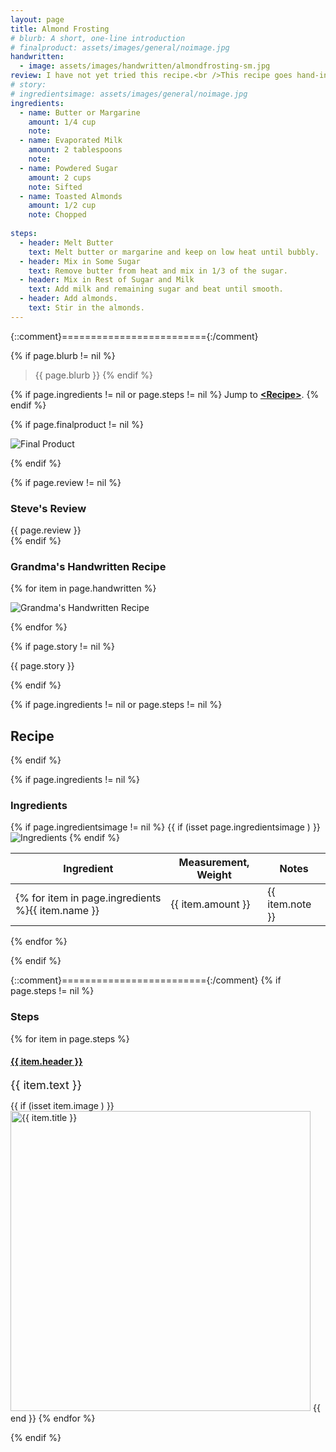 ```yaml
---
layout: page
title: Almond Frosting
# blurb: A short, one-line introduction
# finalproduct: assets/images/general/noimage.jpg
handwritten: 
  - image: assets/images/handwritten/almondfrosting-sm.jpg
review: I have not yet tried this recipe.<br />This recipe goes hand-in-hand with the Apple Butter Cupcakes recipe.
# story: 
# ingredientsimage: assets/images/general/noimage.jpg
ingredients:
  - name: Butter or Margarine
    amount: 1/4 cup
    note: 
  - name: Evaporated Milk
    amount: 2 tablespoons
    note: 
  - name: Powdered Sugar
    amount: 2 cups
    note: Sifted
  - name: Toasted Almonds 
    amount: 1/2 cup
    note: Chopped
     
steps:
  - header: Melt Butter
    text: Melt butter or margarine and keep on low heat until bubbly.
  - header: Mix in Some Sugar
    text: Remove butter from heat and mix in 1/3 of the sugar.
  - header: Mix in Rest of Sugar and Milk
    text: Add milk and remaining sugar and beat until smooth.
  - header: Add almonds.
    text: Stir in the almonds.
---
```


{::comment}========================={:/comment}

{% if page.blurb != nil %}
> {{ page.blurb }}
{% endif %}

{% if page.ingredients != nil or page.steps != nil %}
Jump to **[\<Recipe\>](#recipe)**.
{% endif %}

<!--- ~~~~~~~~~~~~~~~~~~~~~~~~~~~~~~~~~~~~ --->

<!--- 
page.finalproduct is {% if page.finalproduct == blank %}blank{% else %}"{{ page.finalproduct }}"{% endif %}

page.finalproduct is {% if page.finalproduct == "" %}empty string{% else %}"{{ page.finalproduct }}"{% endif %}

page.finalproduct is {% if page.finalproduct == nil %}nil{% else %}"{{ page.finalproduct }}"{% endif %}
--->

<!--- {{ if (isset page.finalproduct ) }}  --->
{% if page.finalproduct != nil %}

<img alt="Final Product" src="https://illinifanboy.github.io/{{ page.finalproduct }}">

{% endif %}

<!--- ~~~~~~~~~~~~~~~~~~~~~~~~~~~~~~~~~~~~ --->

{% if page.review != nil %}
### Steve's Review  
{{ page.review }}    
{% endif %}

<!--- ~~~~~~~~~~~~~~~~~~~~~~~~~~~~~~~~~~~~ --->

### Grandma's Handwritten Recipe

{% for item in page.handwritten %}

<img alt="Grandma's Handwritten Recipe" src="https://illinifanboy.github.io/{{ item.image }}">

{% endfor %}

{% if page.story != nil %}

{{ page.story }}

{% endif %}

<!--- ~~~~~~~~~~~~~~~~~~~~~~~~~~~~~~~~~~~~ --->

{% if page.ingredients != nil or page.steps != nil %}
## Recipe
{% endif %}

{% if page.ingredients != nil %}
### Ingredients

{% if page.ingredientsimage != nil %}
{{ if (isset page.ingredientsimage ) }}
<img alt="Ingredients" src="https://illinifanboy.github.io/{{ page.ingredientsimage }}">
{% endif %}

Ingredient | Measurement, Weight | Notes
---|---|----
{% for item in page.ingredients %}{{ item.name }} | {{ item.amount }} | {{ item.note }}
{% endfor %}

{% endif %}

{::comment}========================={:/comment}
{% if page.steps != nil %}
### Steps

{% for item in page.steps %}

#### <ins>{{ item.header }}</ins> 

<font size="4">{{ item.text }}</font>

{{ if (isset item.image ) }}
<img width="480" alt="{{ item.title }}" src="https://illinifanboy.github.io/{{ item.image }}">
{{ end }}
{% endfor %}

{% endif %}

